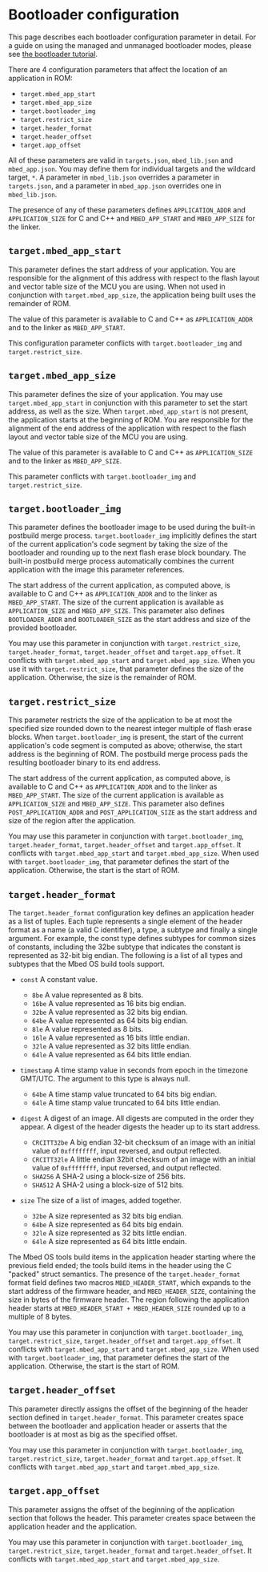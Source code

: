 # Bootloader configuration

This page describes each bootloader configuration parameter in detail. For a guide on using the managed and unmanaged bootloader modes, please see [the bootloader tutorial](/docs/v5.9/tutorials/bootloader.html).

There are 4 configuration parameters that affect the location of an application in ROM:

- `target.mbed_app_start`
- `target.mbed_app_size`
- `target.bootloader_img`
- `target.restrict_size`
- `target.header_format`
- `target.header_offset`
- `target.app_offset`
 
All of these parameters are valid in `targets.json`, `mbed_lib.json` and `mbed_app.json`. You may define them for individual targets and the wildcard target, `*`. A parameter in `mbed_lib.json` overrides a parameter in `targets.json`, and a parameter in `mbed_app.json` overrides one in `mbed_lib.json`.

The presence of any of these parameters defines `APPLICATION_ADDR` and `APPLICATION_SIZE` for C and C++ and `MBED_APP_START` and `MBED_APP_SIZE` for the linker.
 
## `target.mbed_app_start`

This parameter defines the start address of your application. You are responsible for the alignment of this address with respect to the flash layout and vector table size of the MCU you are using. When not used in conjunction with `target.mbed_app_size`, the application being built uses the remainder of ROM.

The value of this parameter is available to C and C++ as `APPLICATION_ADDR` and to the linker as `MBED_APP_START`.

This configuration parameter conflicts with `target.bootloader_img` and `target.restrict_size`. 

## `target.mbed_app_size`

This parameter defines the size of your application. You may use `target.mbed_app_start` in conjunction with this parameter to set the start address, as well as the size. When `target.mbed_app_start` is not present, the application starts at the beginning of ROM. You are responsible for the alignment of the end address of the application with respect to the flash layout and vector table size of the MCU you are using.

The value of this parameter is available to C and C++ as `APPLICATION_SIZE` and to the linker as `MBED_APP_SIZE`.

This parameter conflicts with `target.bootloader_img` and `target.restrict_size`.

## `target.bootloader_img`

This parameter defines the bootloader image to be used during the built-in postbuild merge process. `target.bootloader_img` implicitly defines the start of the current application's code segment by taking the size of the bootloader and rounding up to the next flash erase block boundary. The built-in postbuild merge process automatically combines the current application with the image this parameter references.

The start address of the current application, as computed above, is available to C and C++ as `APPLICATION_ADDR` and to the linker as `MBED_APP_START`. The size of the current application is available as `APPLICATION_SIZE` and `MBED_APP_SIZE`. This parameter also defines `BOOTLOADER_ADDR` and `BOOTLOADER_SIZE` as the start address and size of the provided bootloader.

You may use this parameter in conjunction with `target.restrict_size`, `target.header_format`, `target.header_offset` and `target.app_offset`. It conflicts with `target.mbed_app_start` and `target.mbed_app_size`. When you use it with `target.restrict_size`, that parameter defines the size of the application. Otherwise, the size is the remainder of ROM.

## `target.restrict_size`

This parameter restricts the size of the application to be at most the specified size rounded down to the nearest integer multiple of flash erase blocks. When `target.bootloader_img` is present, the start of the current application's code segment is computed as above; otherwise, the start address is the beginning of ROM. The postbuild merge process pads the resulting bootloader binary to its end address.

The start address of the current application, as computed above, is available to C and C++ as `APPLICATION_ADDR` and to the linker as `MBED_APP_START`. The size of the current application is available as `APPLICATION_SIZE` and `MBED_APP_SIZE`. This parameter also defines `POST_APPLICATION_ADDR` and `POST_APPLICATION_SIZE` as the start address and size of the region after the application.

You may use this parameter in conjunction with `target.bootloader_img`, `target.header_format`, `target.header_offset` and `target.app_offset`. It conflicts with `target.mbed_app_start` and `target.mbed_app_size`. When used with `target.bootloader_img`, that parameter defines the start of the application. Otherwise, the start is the start of ROM.

## `target.header_format`

The `target.header_format` configuration key defines an application header as a list of tuples. Each tuple represents a single element of the header format as a name (a valid C identifier), a type, a subtype and finally a single argument. For example, the const type defines subtypes for common sizes of constants, including the 32be subtype that indicates the constant is represented as 32-bit big endian. The following is a list of all types and subtypes that the Mbed OS build tools support.

- `const` A constant value.
    - `8be` A value represented as 8 bits.
    - `16be` A value represented as 16 bits big endian.
    - `32be` A value represented as 32 bits big endian.
    - `64be` A value represented as 64 bits big endian.
    - `8le` A value represented as 8 bits.
    - `16le` A value represented as 16 bits little endian.
    - `32le` A value represented as 32 bits little endian.
    - `64le` A value represented as 64 bits little endian.

- `timestamp` A time stamp value in seconds from epoch in the timezone GMT/UTC. The argument to this type is always null.
    - `64be` A time stamp value truncated to 64 bits big endian.
    - `64le` A time stamp value truncated to 64 bits little endian.

- `digest` A digest of an image. All digests are computed in the order they appear. A digest of the header digests the header up to its start address.
    - `CRCITT32be` A big endian 32-bit checksum of an image with an initial value of `0xffffffff`, input reversed, and output reflected.
    - `CRCITT32le` A little endian 32bit checksum of an image with an initial value of `0xffffffff`, input reversed, and output reflected.
    - `SHA256` A SHA-2 using a block-size of 256 bits.
    - `SHA512` A SHA-2 using a block-size of 512 bits.

- `size` The size of a list of images, added together.
    - `32be` A size represented as 32 bits big endian.
    - `64be` A size represented as 64 bits big endain.
    - `32le` A size represented as 32 bits little endian.
    - `64le` A size represented as 64 bits little endain.

The Mbed OS tools build items in the application header starting where the previous field ended; the tools build items in the header using the C "packed" struct semantics. The presence of the `target.header_format` format field defines two macros `MBED_HEADER_START`, which expands to the start address of the firmware header, and `MBED_HEADER_SIZE`, containing the size in bytes of the firmware header. The region following the application header starts at `MBED_HEADER_START + MBED_HEADER_SIZE` rounded up to a multiple of 8 bytes.

You may use this parameter in conjunction with `target.bootloader_img`, `target.restrict_size`, `target.header_offset` and `target.app_offset`. It conflicts with `target.mbed_app_start` and `target.mbed_app_size`. When used with `target.bootloader_img`, that parameter defines the start of the application. Otherwise, the start is the start of ROM.

## `target.header_offset`

This parameter directly assigns the offset of the beginning of the header section defined in `target.header_format`. This parameter creates space between the bootloader and application header or asserts that the bootloader is at most as big as the specified offset.

You may use this parameter in conjunction with `target.bootloader_img`, `target.restrict_size`, `target.header_format` and `target.app_offset`. It conflicts with `target.mbed_app_start` and `target.mbed_app_size`.

## `target.app_offset`

This parameter assigns the offset of the beginning of the application section that follows the header. This parameter creates space between the application header and the application.

You may use this parameter in conjunction with `target.bootloader_img`, `target.restrict_size`, `target.header_format` and `target.header_offset`. It conflicts with `target.mbed_app_start` and `target.mbed_app_size`.
